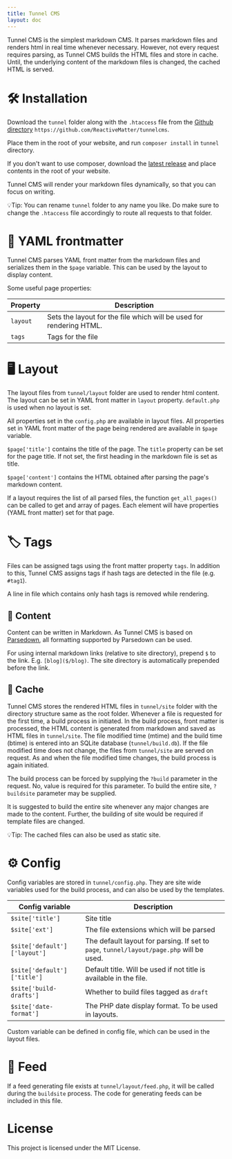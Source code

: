 ```yaml
---
title: Tunnel CMS 
layout: doc
---
```


Tunnel CMS is the simplest markdown CMS. It parses markdown files and renders html in real time whenever necessary. However, not every request requires parsing, as Tunnel CMS builds the HTML files and store in cache. Until, the underlying content of the markdown files is changed, the cached HTML is served.

# 🛠️ Installation

Download the `tunnel` folder along with the `.htaccess` file from the [Github directory](https://github.com/ReactiveMatter/tunnelcms) `https://github.com/ReactiveMatter/tunnelcms`.

Place them in the root of your website, and run `composer install` in `tunnel` directory.

If you don't want to use composer, download the [latest release](https://github.com/ReactiveMatter/tunnelcms/releases/tag/public) and place contents in the root of your website.

Tunnel CMS will render your markdown files dynamically, so that you can focus on writing.

💡Tip: You can rename `tunnel` folder to any name you like. Do make sure to change the `.htaccess` file accordingly to route all requests to that folder.

# 📝 YAML frontmatter

Tunnel CMS parses YAML front matter from the markdown files and serializes them in the `$page` variable. This can be used by the layout to display content.

Some useful page properties:

| Property | Description |
| --- | --- |
| `layout` | Sets the layout for the file which will be used for rendering HTML. |
| `tags` | Tags for the file |


# 🖥️ Layout

The layout files from `tunnel/layout` folder are used to render html content. The layout can be set in YAML front matter in `layout` property. `default.php` is used when no layout is set.

All properties set in the `config.php` are available in layout files. All properties set in YAML front matter of the page being rendered are available in `$page` variable.

`$page['title']` contains the title of the page. The `title` property can be set for the page title. If not set, the first heading in the markdown file is set as title.

`$page['content']` contains the HTML obtained after parsing the page's markdown content.

If a layout requires the list of all parsed files, the function `get_all_pages()` can be called to get and array of pages. Each element will have properties (YAML front matter) set for that page.

# 🏷️ Tags

Files can be assigned tags using the front matter property `tags`. In addition to this, Tunnel CMS assigns tags if hash tags are detected in the file (e.g. `#tag1`).

A line in file which contains only hash tags is removed while rendering.

## 📄 Content

Content can be written in Markdown. As Tunnel CMS is based on [Parsedown](https://parsedown.org/), all formatting supported by Parsedown can be used.

For using internal markdown links (relative to site directory), prepend `$` to the link. E.g. `[blog]($/blog)`. The site directory is automatically prepended before the link.

## 💾 Cache

Tunnel CMS stores the rendered HTML files in `tunnel/site` folder with the directory structure same as the root folder. Whenever a file is requested for the first time, a build process in initiated. In the build process, front matter is processed, the HTML content is generated from markdown and saved as HTML files in `tunnel/site`. The file modified time (mtime) and the build time (btime) is entered into an SQLite database (`tunnel/build.db`). If the file modified time does not change, the files from `tunnel/site` are served on request. As and when the file modified time changes, the build process is again initiated.

The build process can be forced by supplying the `?build` parameter in the request. No, value is required for this parameter. To build the entire site, `?buildsite` parameter may be supplied.

It is suggested to build the entire site whenever any major changes are made to the content. Further, the building of site would be required if template files are changed.

💡Tip: The cached files can also be used as static site.

# ⚙️ Config

Config variables are stored in `tunnel/config.php`. They are site wide variables used for the build process, and can also be used by the templates.

| Config variable | Description |
| --- | --- |
| `$site['title']` | Site title |
| `$site['ext']` | The file extensions which will be parsed |
| `$site['default']['layout']` | The default layout for parsing. If set to `page`, `tunnel/layout/page.php` will be used.|
| `$site['default']['title']` | Default title. Will be used if not title is available in the file. |
| `$site['build-drafts']` | Whether to build files tagged as `draft` |
| `$site['date-format']` | The PHP date display format. To be used in layouts.|

Custom variable can be defined in config file, which can be used in the layout files.

# 📜 Feed

If a feed generating file exists at `tunnel/layout/feed.php`, it will be called during the `buildsite` process. The code for generating feeds can be included in this file.

# License

This project is licensed under the MIT License.
